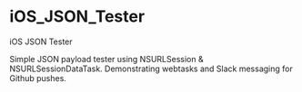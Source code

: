 # iOS_JSON_Tester
iOS JSON Tester

Simple JSON payload tester using NSURLSession & NSURLSessionDataTask.
Demonstrating webtasks and Slack messaging for Github pushes.